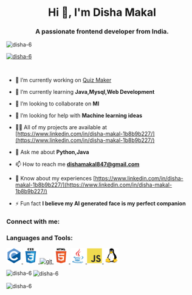 <h1 align="center">Hi 👋, I'm Disha Makal</h1>
<h3 align="center">A passionate frontend developer from India.</h3>

<p align="left"> <img src="https://komarev.com/ghpvc/?username=disha-6&label=Profile%20views&color=0e75b6&style=flat" alt="disha-6" /> </p>

<p align="left"> <a href="https://github.com/ryo-ma/github-profile-trophy"><img src="https://github-profile-trophy.vercel.app/?username=disha-6" alt="disha-6" /></a> </p>

<p align="left"> <a href="https://twitter.com/" target="blank"><img src="https://img.shields.io/twitter/follow/?logo=twitter&style=for-the-badge" alt="" /></a> </p>

- 🔭 I’m currently working on [Quiz Maker](https://github.com/DISHA-6/Task-2)

- 🌱 I’m currently learning **Java,Mysql,Web Development**

- 👯 I’m looking to collaborate on **Ml**

- 🤝 I’m looking for help with **Machine learning ideas**

- 👨‍💻 All of my projects are available at [https://www.linkedin.com/in/disha-makal-1b8b9b227/](https://www.linkedin.com/in/disha-makal-1b8b9b227/)

- 💬 Ask me about **Python,Java**

- 📫 How to reach me **dishamakal847@gmail.com**

- 📄 Know about my experiences [https://www.linkedin.com/in/disha-makal-1b8b9b227/](https://www.linkedin.com/in/disha-makal-1b8b9b227/)

- ⚡ Fun fact **I believe my AI generated face is my perfect companion**

<h3 align="left">Connect with me:</h3>
<p align="left">
</p>

<h3 align="left">Languages and Tools:</h3>
<p align="left"> <a href="https://www.cprogramming.com/" target="_blank" rel="noreferrer"> <img src="https://raw.githubusercontent.com/devicons/devicon/master/icons/c/c-original.svg" alt="c" width="40" height="40"/> </a> <a href="https://www.w3schools.com/css/" target="_blank" rel="noreferrer"> <img src="https://raw.githubusercontent.com/devicons/devicon/master/icons/css3/css3-original-wordmark.svg" alt="css3" width="40" height="40"/> </a> <a href="https://git-scm.com/" target="_blank" rel="noreferrer"> <img src="https://www.vectorlogo.zone/logos/git-scm/git-scm-icon.svg" alt="git" width="40" height="40"/> </a> <a href="https://www.w3.org/html/" target="_blank" rel="noreferrer"> <img src="https://raw.githubusercontent.com/devicons/devicon/master/icons/html5/html5-original-wordmark.svg" alt="html5" width="40" height="40"/> </a> <a href="https://www.java.com" target="_blank" rel="noreferrer"> <img src="https://raw.githubusercontent.com/devicons/devicon/master/icons/java/java-original.svg" alt="java" width="40" height="40"/> </a> <a href="https://developer.mozilla.org/en-US/docs/Web/JavaScript" target="_blank" rel="noreferrer"> <img src="https://raw.githubusercontent.com/devicons/devicon/master/icons/javascript/javascript-original.svg" alt="javascript" width="40" height="40"/> </a> <a href="https://www.linux.org/" target="_blank" rel="noreferrer"> <img src="https://raw.githubusercontent.com/devicons/devicon/master/icons/linux/linux-original.svg" alt="linux" width="40" height="40"/> </a> </p>

<p><img align="left" src="https://github-readme-stats.vercel.app/api/top-langs?username=disha-6&show_icons=true&locale=en&layout=compact" alt="disha-6" /></p>

<p>&nbsp;<img align="center" src="https://github-readme-stats.vercel.app/api?username=disha-6&show_icons=true&locale=en" alt="disha-6" /></p>

<p><img align="center" src="https://github-readme-streak-stats.herokuapp.com/?user=disha-6&" alt="disha-6" /></p>
